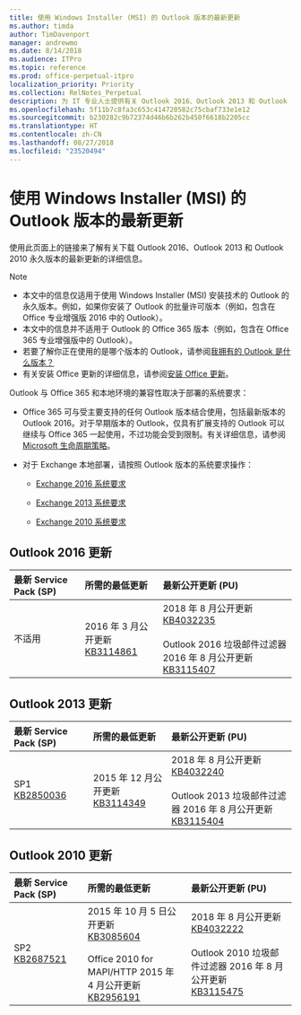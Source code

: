 ```yaml
---
title: 使用 Windows Installer (MSI) 的 Outlook 版本的最新更新
ms.author: timda
author: TimDavenport
manager: andrewmo
ms.date: 8/14/2018
ms.audience: ITPro
ms.topic: reference
ms.prod: office-perpetual-itpro
localization_priority: Priority
ms.collection: RelNotes_Perpetual
description: 为 IT 专业人士提供有关 Outlook 2016、Outlook 2013 和 Outlook 2010 永久版本的最新更新信息的链接
ms.openlocfilehash: 5f11b7c8fa3c653c414720582c75cbaf733e1e12
ms.sourcegitcommit: b230282c9b72374d46b6b262b450f6618b2205cc
ms.translationtype: HT
ms.contentlocale: zh-CN
ms.lasthandoff: 08/27/2018
ms.locfileid: "23520494"
---
```

# <a name="latest-updates-for-versions-of-outlook-that-use-windows-installer-msi"></a>使用 Windows Installer (MSI) 的 Outlook 版本的最新更新

使用此页面上的链接来了解有关下载 Outlook 2016、Outlook 2013 和 Outlook 2010 永久版本的最新更新的详细信息。
  
> [!NOTE]
> - 本文中的信息仅适用于使用 Windows Installer (MSI) 安装技术的 Outlook 的永久版本。例如，如果你安装了 Outlook 的批量许可版本（例如，包含在 Office 专业增强版 2016 中的 Outlook）。
> - 本文中的信息并不适用于 Outlook 的 Office 365 版本（例如，包含在 Office 365 专业增强版中的 Outlook）。
> - 若要了解你正在使用的是哪个版本的 Outlook，请参阅[我拥有的 Outlook 是什么版本？](https://support.office.com/article/b3a9568c-edb5-42b9-9825-d48d82b2257c)
> - 有关安装 Office 更新的详细信息，请参阅[安装 Office 更新](https://support.office.com/article/2ab296f3-7f03-43a2-8e50-46de917611c5)。 
  
Outlook 与 Office 365 和本地环境的兼容性取决于部署的系统要求：
  
- Office 365 可与受主要支持的任何 Outlook 版本结合使用，包括最新版本的 Outlook 2016。对于早期版本的 Outlook，仅具有扩展支持的 Outlook 可以继续与 Office 365 一起使用，不过功能会受到限制。有关详细信息，请参阅 [Microsoft 生命周期策略](https://support.microsoft.com/lifecycle)。
    
- 对于 Exchange 本地部署，请按照 Outlook 版本的系统要求操作：
    
  - [Exchange 2016 系统要求](https://docs.microsoft.com/Exchange/plan-and-deploy/system-requirements)
    
  - [Exchange 2013 系统要求](https://technet.microsoft.com/en-us/library/aa996719%28v=exchg.150%29.aspx)
    
  - [Exchange 2010 系统要求](https://docs.microsoft.com/previous-versions/office/exchange-server-2010/aa996719(v=exchg.141))

   
## <a name="outlook-2016-updates"></a>Outlook 2016 更新

|**最新 Service Pack (SP)**|**所需的最低更新**|**最新公开更新 (PU)**|
|:-----|:-----|:-----|
|不适用  <br/> |2016 年 3 月公开更新 <br/>[KB3114861](https://support.microsoft.com/help/3114861) <br/> |2018 年 8 月公开更新 <br/>[KB4032235](https://support.microsoft.com/en-us/help/4032235) <br/><br/> Outlook 2016 垃圾邮件过滤器 2016 年 8 月公开更新  <br/>[KB3115407](https://support.microsoft.com/help/3115407) <br/> |
   
## <a name="outlook-2013-updates"></a>Outlook 2013 更新

|**最新 Service Pack (SP)**|**所需的最低更新**|**最新公开更新 (PU)**|
|:-----|:-----|:-----|
|SP1  <br/>[KB2850036](https://go.microsoft.com/fwlink/p/?LinkId=512538) <br/> |2015 年 12 月公开更新 <br/>[KB3114349](https://support.microsoft.com/kb/3114349) <br/> |2018 年 8 月公开更新 <br/>[KB4032240](https://support.microsoft.com/en-us/help/4032240) <br/><br/>  Outlook 2013 垃圾邮件过滤器 2016 年 8 月公开更新 <br/> [KB3115404](https://support.microsoft.com/kb/3115404) <br/> |
   
## <a name="outlook-2010-updates"></a>Outlook 2010 更新

|**最新 Service Pack (SP)**|**所需的最低更新**|**最新公开更新 (PU)**|
|:-----|:-----|:-----|
|SP2 <br/>[KB2687521](https://go.microsoft.com/fwlink/p/?LinkId=512542) <br/> |2015 年 10 月 5 日公开更新 <br/> [KB3085604](https://support.microsoft.com/kb/3085604) <br/><br/>  Office 2010 for MAPI/HTTP 2015 年 4 月公开更新 <br/> [KB2956191](https://support.microsoft.com/en-us/help/2956191/april-14-2015-update-for-office-2010-kb2956191) <br/> |2018 年 8 月公开更新 <br/>[KB4032222](https://support.microsoft.com/en-us/help/4032222) <br/><br/>  Outlook 2010 垃圾邮件过滤器 2016 年 8 月公开更新 <br/> [KB3115475](https://support.microsoft.com/kb/3115475) <br/> |
   


